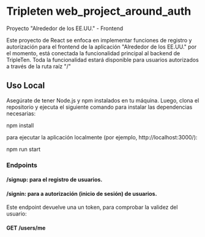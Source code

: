 # Tripleten web_project_around_auth

Proyecto "Alrededor de los EE.UU." - Frontend

Este proyecto de React se enfoca en implementar funciones de registro y autorización para el frontend de la aplicación "Alrededor de los EE.UU." por el momento, está conectada la funcionalidad principal al backend de TripleTen.
Toda la funcionalidad estará disponible para usuarios autorizados a través de la ruta raíz "/"

## Uso Local

Asegúrate de tener Node.js y npm instalados en tu máquina. Luego, clona el repositorio y ejecuta el siguiente comando para instalar las dependencias necesarias:

npm install

para ejecutar la aplicación localmente (por ejemplo, http://localhost:3000/):

npm run start

### Endpoints

#### /signup: para el registro de usuarios.

#### /signin: para a autorización (inicio de sesión) de usuarios.

Este endpoint devuelve una un token, para comprobar la validez del usuario:

#### GET /users/me
